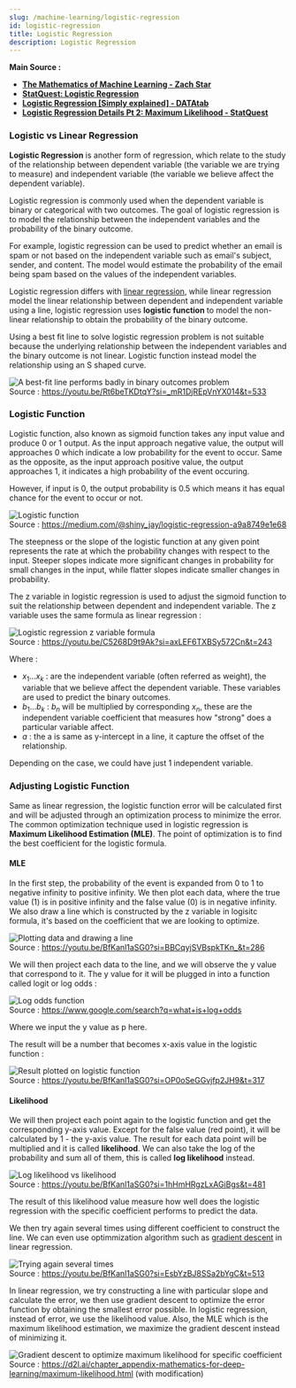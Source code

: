 ```yaml
---
slug: /machine-learning/logistic-regression
id: logistic-regression
title: Logistic Regression
description: Logistic Regression
---
```


**Main Source :**

- **[The Mathematics of Machine Learning - Zach Star](https://youtu.be/Rt6beTKDtqY?si=2f4Rge2IA_uRCd_1)**
- **[StatQuest: Logistic Regression](https://youtu.be/yIYKR4sgzI8?si=ESKWBDZx7GtPBQGN)**
- **[Logistic Regression [Simply explained] - DATAtab](https://youtu.be/C5268D9t9Ak?si=pLsGLNnww7pq1VRF)**
- **[Logistic Regression Details Pt 2: Maximum Likelihood - StatQuest](https://youtu.be/BfKanl1aSG0?si=6Ec-t_B3m_RL88di)**

### Logistic vs Linear Regression

**Logistic Regression** is another form of regression, which relate to the study of the relationship between dependent variable (the variable we are trying to measure) and independent variable (the variable we believe affect the dependent variable).

Logistic regression is commonly used when the dependent variable is binary or categorical with two outcomes. The goal of logistic regression is to model the relationship between the independent variables and the probability of the binary outcome.

For example, logistic regression can be used to predict whether an email is spam or not based on the independent variable such as email's subject, sender, and content. The model would estimate the probability of the email being spam based on the values of the independent variables.

Logistic regression differs with [linear regression](/machine-learning/linear-regression), while linear regression model the linear relationship between dependent and independent variable using a line, logistic regression uses **logistic function** to model the non-linear relationship to obtain the probability of the binary outcome.

Using a best fit line to solve logistic regression problem is not suitable because the underlying relationship between the independent variables and the binary outcome is not linear. Logistic function instead model the relationship using an S shaped curve.

![A best-fit line performs badly in binary outcomes problem](./line-on-logistic-regression.png)  
Source : https://youtu.be/Rt6beTKDtqY?si=_mR1DjREpVnYX014&t=533

### Logistic Function

Logistic function, also known as sigmoid function takes any input value and produce 0 or 1 output. As the input approach negative value, the output will approaches 0 which indicate a low probability for the event to occur. Same as the opposite, as the input approach positive value, the output approaches 1, it indicates a high probability of the event occuring.

However, if input is 0, the output probability is 0.5 which means it has equal chance for the event to occur or not.

![Logistic function](./logistic-function.png)  
Source : https://medium.com/@shiny_jay/logistic-regression-a9a8749e1e68

The steepness or the slope of the logistic function at any given point represents the rate at which the probability changes with respect to the input. Steeper slopes indicate more significant changes in probability for small changes in the input, while flatter slopes indicate smaller changes in probability.

The z variable in logistic regression is used to adjust the sigmoid function to suit the relationship between dependent and independent variable. The z variable uses the same formula as linear regression :

![Logistic regression z variable formula](./logistic-z-formula.png)  
Source : https://youtu.be/C5268D9t9Ak?si=axLEF6TXBSy572Cn&t=243

Where :

- $x_1 ... x_k$ : are the independent variable (often referred as weight), the variable that we believe affect the dependent variable. These variables are used to predict the binary outcomes.
- $b_1 ... b_k$ : $b_n$ will be multiplied by corresponding $x_n$, these are the independent variable coefficient that measures how "strong" does a particular variable affect.
- $a$ : the a is same as y-intercept in a line, it capture the offset of the relationship.

Depending on the case, we could have just 1 independent variable.

### Adjusting Logistic Function

Same as linear regression, the logistic function error will be calculated first and will be adjusted through an optimization process to minimize the error. The common optimization technique used in logistic regression is **Maximum Likelihood Estimation (MLE)**. The point of optimization is to find the best coefficient for the logistic formula.

#### MLE

In the first step, the probability of the event is expanded from 0 to 1 to negative infinity to positive infinity. We then plot each data, where the true value (1) is in positive infinity and the false value (0) is in negative infinity. We also draw a line which is constructed by the z variable in logisitc formula, it's based on the coefficient that we are looking to optimize.

![Plotting data and drawing a line](./plot-data.png)  
Source : https://youtu.be/BfKanl1aSG0?si=BBCqyjSVBspkTKn_&t=286

We will then project each data to the line, and we will observe the y value that correspond to it. The y value for it will be plugged in into a function called logit or log odds :

![Log odds function](./log-odds.png)  
Source : https://www.google.com/search?q=what+is+log+odds

Where we input the y value as p here.

The result will be a number that becomes x-axis value in the logistic function :

![Result plotted on logistic function](./log-odds-result.png)  
Source : https://youtu.be/BfKanl1aSG0?si=OP0oSeGGvjfp2JH9&t=317

#### Likelihood

We will then project each point again to the logistic function and get the corresponding y-axis value. Except for the false value (red point), it will be calculated by 1 - the y-axis value. The result for each data point will be multiplied and it is called **likelihood**. We can also take the log of the probability and sum all of them, this is called **log likelihood** instead.

![Log likelihood vs likelihood](./log-likelihood.png)  
Source : https://youtu.be/BfKanl1aSG0?si=1hHmHRgzLxAGiBgs&t=481

The result of this likelihood value measure how well does the logistic regression with the specific coefficient performs to predict the data.

We then try again several times using different coefficient to construct the line. We can even use optimmization algorithm such as [gradient descent](/machine-learning/linear-regression#gradient-descent) in linear regression.

![Trying again several times](./trying-again.png)  
Source : https://youtu.be/BfKanl1aSG0?si=EsbYzBJ8SSa2bYgC&t=513

In linear regression, we try constructing a line with particular slope and calculate the error, we then use gradient descent to optimize the error function by obtaining the smallest error possible. In logistic regression, instead of error, we use the likelihood value. Also, the MLE which is the maximum likelihood estimation, we maximize the gradient descent instead of minimizing it.

![Gradient descent to optimize maximum likelihood for specific coefficient](./gradient-descent.png)  
Source : https://d2l.ai/chapter_appendix-mathematics-for-deep-learning/maximum-likelihood.html (with modification)
